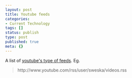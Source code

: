 ```yaml
---
layout: post
title: Youtube feeds
categories:
- Current Technology
tags: []
status: publish
type: post
published: true
meta: {}
---
```

A list of <a href="http://www.youtube.com/rssls">youtube's type of feeds</a>. Eg.
<blockquote>http://www.youtube.com/rss/user/sweska/videos.rss</blockquote>
